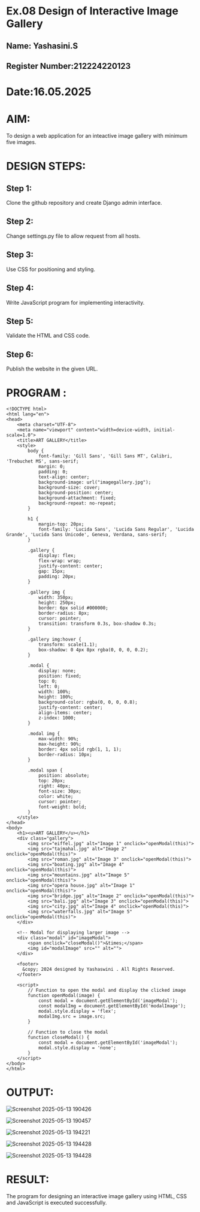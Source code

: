 # Ex.08 Design of Interactive Image Gallery
## Name: Yashasini.S
## Register Number:212224220123
# Date:16.05.2025
# AIM:
To design a web application for an inteactive image gallery with minimum five images.

# DESIGN STEPS:
## Step 1:
Clone the github repository and create Django admin interface.

## Step 2:
Change settings.py file to allow request from all hosts.

## Step 3:
Use CSS for positioning and styling.

## Step 4:
Write JavaScript program for implementing interactivity.

## Step 5:
Validate the HTML and CSS code.

## Step 6:
Publish the website in the given URL.

# PROGRAM :
```
<!DOCTYPE html>
<html lang="en">
<head>
    <meta charset="UTF-8">
    <meta name="viewport" content="width=device-width, initial-scale=1.0">
    <title>ART GALLERY</title>
    <style>
        body {
            font-family: 'Gill Sans', 'Gill Sans MT', Calibri, 'Trebuchet MS', sans-serif;
            margin: 0;
            padding: 0;
            text-align: center;
            background-image: url("imagegallery.jpg");
            background-size: cover;  
            background-position: center;
            background-attachment: fixed;   
            background-repeat: no-repeat;
        }

        h1 {
            margin-top: 20px;
            font-family: 'Lucida Sans', 'Lucida Sans Regular', 'Lucida Grande', 'Lucida Sans Unicode', Geneva, Verdana, sans-serif;
        }

        .gallery {
            display: flex;
            flex-wrap: wrap;
            justify-content: center;
            gap: 15px;
            padding: 20px;
        }

        .gallery img {
            width: 350px;
            height: 250px;
            border: 6px solid #000000;
            border-radius: 8px;
            cursor: pointer;
            transition: transform 0.3s, box-shadow 0.3s;
        }

        .gallery img:hover {
            transform: scale(1.1);
            box-shadow: 0 4px 8px rgba(0, 0, 0, 0.2);
        }

        .modal {
            display: none;
            position: fixed;
            top: 0;
            left: 0;
            width: 100%;
            height: 100%;
            background-color: rgba(0, 0, 0, 0.8);
            justify-content: center;
            align-items: center;
            z-index: 1000;
        }

        .modal img {
            max-width: 90%;
            max-height: 90%;
            border: 4px solid rgb(1, 1, 1);
            border-radius: 10px;
        }

        .modal span {
            position: absolute;
            top: 20px;
            right: 40px;
            font-size: 30px;
            color: white;
            cursor: pointer;
            font-weight: bold;
        }
    </style>
</head>
<body>
    <h1><u>ART GALLERY</u></h1>
    <div class="gallery">
        <img src="eiffel.jpg" alt="Image 1" onclick="openModal(this)">
        <img src="tajmahal.jpg" alt="Image 2" onclick="openModal(this)">
        <img src="roman.jpg" alt="Image 3" onclick="openModal(this)">
        <img src="boating.jpg" alt="Image 4" onclick="openModal(this)">
        <img src="mountains.jpg" alt="Image 5" onclick="openModal(this)">
        <img src="opera house.jpg" alt="Image 1" onclick="openModal(this)">
        <img src="bridge.jpg" alt="Image 2" onclick="openModal(this)">
        <img src="bali.jpg" alt="Image 3" onclick="openModal(this)">
        <img src="city.jpg" alt="Image 4" onclick="openModal(this)">
        <img src="waterfalls.jpg" alt="Image 5" onclick="openModal(this)">
    </div>

    <!-- Modal for displaying larger image -->
    <div class="modal" id="imageModal">
        <span onclick="closeModal()">&times;</span>
        <img id="modalImage" src="" alt="">
    </div>

    <footer>
      &copy; 2024 designed by Yashaswini . All Rights Reserved.
    </footer>

    <script>
        // Function to open the modal and display the clicked image
        function openModal(image) {
            const modal = document.getElementById('imageModal');
            const modalImg = document.getElementById('modalImage');
            modal.style.display = 'flex';
            modalImg.src = image.src;
        }

        // Function to close the modal
        function closeModal() {
            const modal = document.getElementById('imageModal');
            modal.style.display = 'none';
        }
    </script>
</body>
</html>
```
# OUTPUT:

![Screenshot 2025-05-13 190426](https://github.com/user-attachments/assets/d06b2a08-85a6-45e2-8980-12b730566247)

![Screenshot 2025-05-13 190457](https://github.com/user-attachments/assets/a5a4ad3c-0e0c-49b1-834c-8b0725b93d7b)

![Screenshot 2025-05-13 194221](https://github.com/user-attachments/assets/e6e5074e-d2de-40cd-bb7a-1e04652ebde5)

![Screenshot 2025-05-13 194428](https://github.com/user-attachments/assets/89a296ea-433c-4b1b-ab33-0723c948b3bf)

![Screenshot 2025-05-13 194428](https://github.com/user-attachments/assets/ec4a16b8-1632-452a-832e-938827add781)



# RESULT:
The program for designing an interactive image gallery using HTML, CSS and JavaScript is executed successfully.
